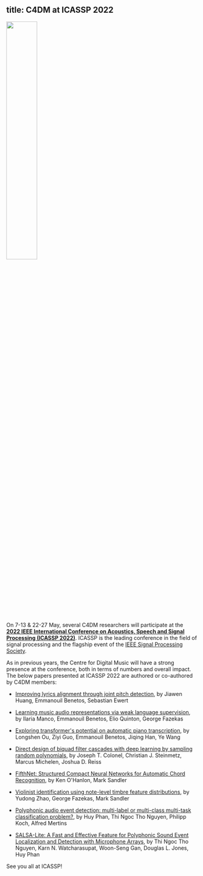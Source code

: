 title: C4DM at ICASSP 2022
------------------

<p><img src="/news/images/ICASSP-2022-logo.png" width="40%" /></p>

On 7-13 & 22-27 May, several C4DM researchers will participate at the <b>[2022 IEEE International Conference on Acoustics, Speech and Signal Processing (ICASSP 2022)](https://2022.ieeeicassp.org/)</b>. ICASSP is the leading conference in the field of signal processing and the flagship event of the [IEEE Signal Processing Society](https://signalprocessingsociety.org/).

As in previous years, the Centre for Digital Music will have a strong presence at the conference, both in terms of numbers and overall impact. The below papers presented at ICASSP 2022 are authored or co-authored by C4DM members:

* [Improving lyrics alignment through joint pitch detection](https://qmro.qmul.ac.uk/xmlui/handle/123456789/76603), by Jiawen Huang, Emmanouil Benetos, Sebastian Ewert

* [Learning music audio representations via weak language supervision](https://qmro.qmul.ac.uk/xmlui/handle/123456789/77270), by Ilaria Manco, Emmanouil Benetos, Elio Quinton, George Fazekas

* [Exploring transformer's potential on automatic piano transcription](https://qmro.qmul.ac.uk/xmlui/handle/123456789/76838), by Longshen Ou, Ziyi Guo, Emmanouil Benetos, Jiqing Han, Ye Wang

* [Direct design of biquad filter cascades with deep learning by sampling random polynomials](https://arxiv.org/abs/2110.03691), by Joseph T. Colonel, Christian J. Steinmetz, Marcus Michelen, Joshua D. Reiss

* [FifthNet: Structured Compact Neural Networks for Automatic Chord Recognition](https://2022.ieeeicassp.org/view_paper.php?PaperNum=9326), by Ken O'Hanlon, Mark Sandler

* [Violinist identification using note-level timbre feature distributions](https://2022.ieeeicassp.org/view_paper.php?PaperNum=5171), by Yudong Zhao, George Fazekas, Mark Sandler

* [Polyphonic audio event detection: multi-label or multi-class multi-task classification problem?](https://arxiv.org/abs/2201.12557), by Huy Phan, Thi Ngoc Tho Nguyen, Philipp Koch, Alfred Mertins

* [SALSA-Lite: A Fast and Effective Feature for Polyphonic Sound Event Localization and Detection with Microphone Arrays](https://arxiv.org/abs/2111.08192), by Thi Ngoc Tho Nguyen, Karn N. Watcharasupat, Woon-Seng Gan, Douglas L. Jones, Huy Phan


See you all at ICASSP!
